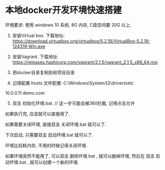 # 本地docker开发环境快速搭建

环境要求:
    使用 windows 10 系统, 8G 内存, C盘空间要 20G 以上.

1. 安装Virtual box.
    下载地址: https://download.virtualbox.org/virtualbox/5.2.18/VirtualBox-5.2.18-124319-Win.exe

2. 安装Vagrant.
    下载地址: https://releases.hashicorp.com/vagrant/2.1.5/vagrant_2.1.5_x86_64.msi

3. 把docker目录复制到和项目目录

4. 记得配置 hosts 文件配置:  C:\Windows\System32\drivers\etc

10.0.0.11 demo.com

5. 双击 初始化环境.bat.  // 这一步可能会被360拦截, 记得点击允许

如果执行完, 应该就可以直接用了.

如果需要关闭环境, 直接双击 关闭环境.bat 就可以了.

下次启动, 只需要双击 启动环境.bat 就可以了.

环境比较耗内存, 不用的时候记得关闭环境.

如果环境突然不能用了, 可以双击 删除环境.bat , 就可以删掉环境, 然后在 双击 启动环境.bat , 就可以创建一个新的环境.

